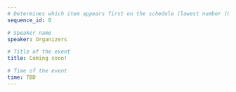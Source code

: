 ```yaml
---
# Determines which item appears first on the schedule (lowest number (0) appears first)
sequence_id: 0

# Speaker name
speaker: Organizers

# Title of the event
title: Coming soon!

# Time of the event
time: TBD
---
```

